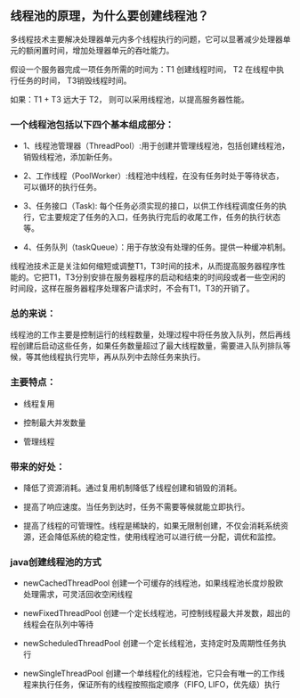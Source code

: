 <h2>线程池的原理，为什么要创建线程池？</h2>

多线程技术主要解决处理器单元内多个线程执行的问题，它可以显著减少处理器单元的额闲置时间，增加处理器单元的吞吐能力。

假设一个服务器完成一项任务所需的时间为：T1 创建线程时间， T2 在线程中执行任务的时间， T3销毁线程时间。

如果：T1 + T3 远大于 T2， 则可以采用线程池，以提高服务器性能。

<h3>一个线程池包括以下四个基本组成部分：</h3>

+ 1、线程池管理器（ThreadPool）:用于创建并管理线程池，包括创建线程池，销毁线程池，添加新任务。

+ 2、工作线程（PoolWorker）:线程池中线程，在没有任务时处于等待状态，可以循环的执行任务。

+ 3、任务接口（Task): 每个任务必须实现的接口，以供工作线程调度任务的执行，它主要规定了任务的入口，任务执行完后的收尾工作，任务的执行状态等。

+ 4、任务队列（taskQueue）：用于存放没有处理的任务。提供一种缓冲机制。

线程池技术正是关注如何缩短或调整T1，T3时间的技术，从而提高服务器程序性能的。它把T1，T3分别安排在服务器程序的启动和结束的时间段或者一些空闲的时间段，这样在服务器程序处理客户请求时，不会有T1，T3的开销了。

<h3>总的来说：</h3>

线程池的工作主要是控制运行的线程数量，处理过程中将任务放入队列，然后再线程创建后启动这些任务，如果任务数量超过了最大线程数量，需要进入队列排队等候，等其他线程执行完毕，再从队列中去除任务来执行。

<h3>主要特点：</h3>

- 线程复用

- 控制最大并发数量

- 管理线程

<h3>带来的好处：</h3>

- 降低了资源消耗。通过复用机制降低了线程创建和销毁的消耗。

- 提高了响应速度。当任务到达时，任务不需要等候就能立即执行。

- 提高了线程的可管理性。线程是稀缺的，如果无限制创建，不仅会消耗系统资源，还会降低系统的稳定性，使用线程池可以进行统一分配，调优和监控。

<h3>java创建线程池的方式</h3>

- newCachedThreadPool 创建一个可缓存的线程池，如果线程池长度炒股欧处理需求，可灵活回收空闲线程

- newFixedThreadPool 创建一个定长线程池，可控制线程最大并发数，超出的线程会在队列中等待

- newScheduledThreadPool 创建一个定长线程池，支持定时及周期性任务执行

- newSingleThreadPool 创建一个单线程化的线程池，它只会有唯一的工作线程来执行任务，保证所有的线程按照指定顺序（FIFO, LIFO，优先级）执行


